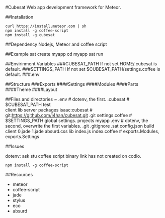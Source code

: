 #Cubesat
Web app development framework for Meteor.

##Installation
    
    curl https://install.meteor.com | sh 
    npm install -g coffee-script
    npm install -g cubesat
    
##Dependency
Nodejs, Meteor and coffee script

##Example
sat create myapp
cd myapp
sat run

##Envirinment Variables
###CUBESAT_PATH
If not set HOME/.cubesat is default.
###SETTINGS_PATH
If not set $CUBESAT_PATH/settings.coffee is default.
###.env

##Structure
###Exports
####Settings
####Modules
####Parts
####Theme
####Layout

##Files and directories
    ~
        .env                        # dotenv, the first.
        .cubesat                    # $CUBESAT_PATH
            test            
                client
                lib
                server
                packages
                    isaac:cubesat   # git:https://github.com/i4han/cubesat.git
                        .git
            settings.coffee         # $SETTINGS_PATH global settings.
        projects
            myapp
                .env                # dotenv, the second, overwrite the first variables.
                .git
                .gitignore
                .sat
                    config.json
                build
                    client
                        0.jade
                        1.jade
                        absurd.css
                    lib
                        index.js
                index.coffee        # exports.Modules, exports.Settings
    

##Issues

dotenv: ask stu
coffee script binary link has not created on codio.

    npm install -g coffee-script 

##Resources
- meteor
- coffee-script
- jade
- stylus
- eco
- absurd
